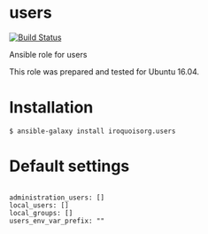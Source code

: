 # users

[![Build Status](https://travis-ci.com/iroquoisorg/ansible-role-users.svg?branch=master)](https://travis-ci.com/iroquoisorg/ansible-role-memcached)

Ansible role for users

This role was prepared and tested for Ubuntu 16.04.

# Installation

`$ ansible-galaxy install iroquoisorg.users`

# Default settings

```

administration_users: []
local_users: []
local_groups: []
users_env_var_prefix: ""

```
